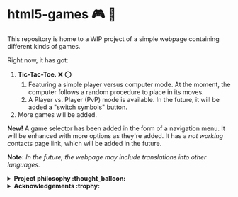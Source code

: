 # html5-games :video_game: :space_invader:
This repository is home to a WIP project of a simple webpage containing different kinds of games.

Right now, it has got:

1. **Tic-Tac-Toe.** :x: :o:
    1. Featuring a simple player versus computer mode. At the moment, the computer follows a random procedure to place in its moves.
    2. A Player vs. Player (PvP) mode is available. In the future, it will be added a "switch symbols" button.
2. More games will be added.

**New!** A game selector has been added in the form of a navigation menu. It will be enhanced with more options as they're added. It has a *not working* contacts page link, which will be added in the future.

**Note:** *In the future, the webpage may include translations into other languages.*

<details>
<summary><b>Project philosophy :thought_balloon:</b></summary>

This project was conceived as a for-fun activity. Thus, commits and advancements on it may not be regular.

This is part of a cross-competence learning initiative.
</details>

<details>
<summary><b>Acknowledgements :trophy:</b></summary>
  
In this section, I will mention everyone who collaborated in either way to this little project's advancements. A huge thank you to all of you.

- The player vs. computer Tic Tac Toe made with HTML, CSS and JS was inspired by a tutorial on [dev.to](https://dev.to/ayushmanbthakur/how-to-make-tic-tac-toe-in-browser-with-html-css-and-js-28ed) written by Ayushman B. 
- The original version of navigation menu used in the webpage was coded by erikterwan on [codepen.io](https://codepen.io/erikterwan/pen/EVzeRP).

</details>